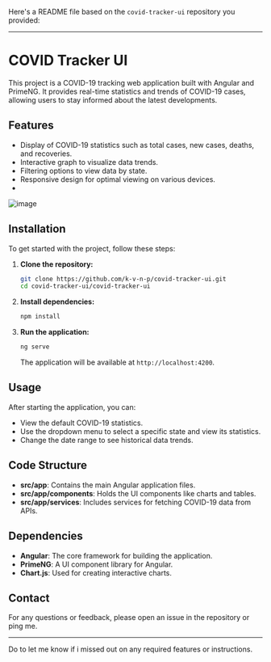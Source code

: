 Here's a README file based on the `covid-tracker-ui` repository you provided:

---

# COVID Tracker UI

This project is a COVID-19 tracking web application built with Angular and PrimeNG. It provides real-time statistics and trends of COVID-19 cases, allowing users to stay informed about the latest developments.

## Features

- Display of COVID-19 statistics such as total cases, new cases, deaths, and recoveries.
- Interactive graph to visualize data trends.
- Filtering options to view data by state.
- Responsive design for optimal viewing on various devices.
- 
![image](https://github.com/k-v-n-p/covid-tracker-ui/assets/54201355/a5a36577-52ad-45c4-87a6-a4c962dcd01d)

## Installation

To get started with the project, follow these steps:

1. **Clone the repository:**
   ```bash
   git clone https://github.com/k-v-n-p/covid-tracker-ui.git
   cd covid-tracker-ui/covid-tracker-ui
   ```

2. **Install dependencies:**
   ```bash
   npm install
   ```

3. **Run the application:**
   ```bash
   ng serve
   ```
   The application will be available at `http://localhost:4200`.

## Usage

After starting the application, you can:

- View the default COVID-19 statistics.
- Use the dropdown menu to select a specific state and view its statistics.
- Change the date range to see historical data trends.

## Code Structure

- **src/app**: Contains the main Angular application files.
- **src/app/components**: Holds the UI components like charts and tables.
- **src/app/services**: Includes services for fetching COVID-19 data from APIs.

## Dependencies

- **Angular**: The core framework for building the application.
- **PrimeNG**: A UI component library for Angular.
- **Chart.js**: Used for creating interactive charts.

## Contact

For any questions or feedback, please open an issue in the repository or ping me.

---

Do to let me know if i missed out on any required features or instructions.

